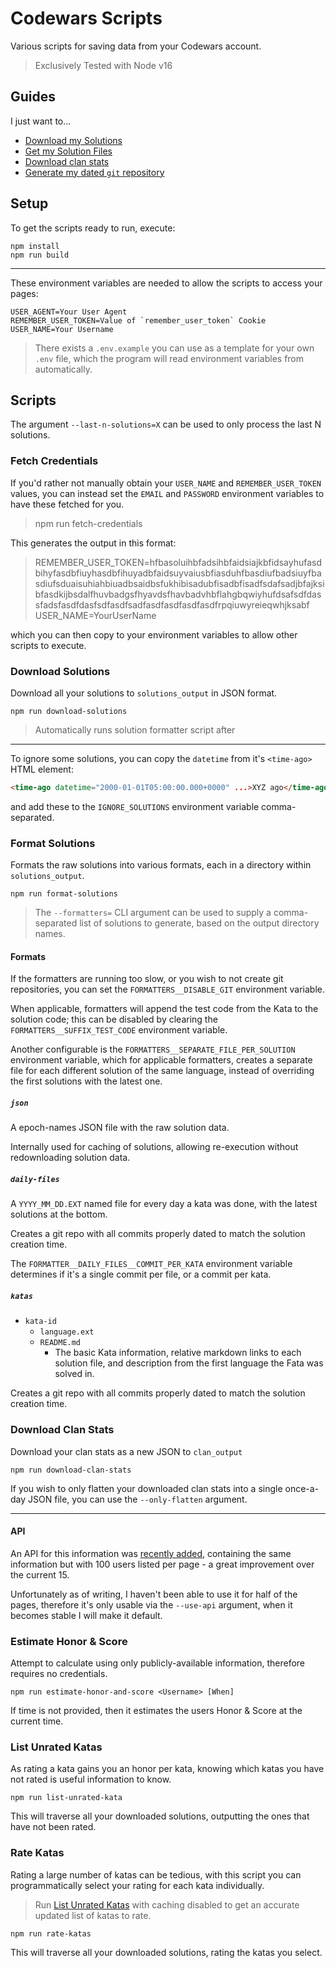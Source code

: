 # Codewars Scripts

Various scripts for saving data from your Codewars account.

> Exclusively Tested with Node v16

## Guides

I just want to...

- [Download my Solutions](./guide/download-solutions.md)
- [Get my Solution Files](./guide/get-solution-files.md)
- [Download clan stats](./guide/download-clan-stats.md)
- [Generate my dated `git` repository](./guide/create-solutions-repo.md)

## Setup

To get the scripts ready to run, execute:

```shell
npm install
npm run build
```

***

These environment variables are needed to allow the scripts to access your pages:

```shell
USER_AGENT=Your User Agent
REMEMBER_USER_TOKEN=Value of `remember_user_token` Cookie
USER_NAME=Your Username
```

> There exists a `.env.example` you can use as a template for your own `.env` file, which the program will read environment variables from automatically.

## Scripts

The argument `--last-n-solutions=X` can be used to only process the last N solutions.

### Fetch Credentials

If you'd rather not manually obtain your `USER_NAME` and `REMEMBER_USER_TOKEN` values, you can instead set the `EMAIL` and `PASSWORD` environment variables to have these fetched for you.

> npm run fetch-credentials

This generates the output in this format:

> REMEMBER_USER_TOKEN=hfbasoluihbfadsihbfaidsiajkbfidsayhufasdbihyfasdbfiuyhasdbfihuyadbfaidsuyvaiusbfiasduhfbasdiufbadsiuyfbasdiufsduaisuhiahbiuadbsaidbsfukhibisadubfisadbfisadfsdafsadjbfajksibfasdkijbsdalfhuvbadgsfhyavdsfhavbadvhbflahgbqwiyhufdsafsdfdassfadsfasdfdasfsdfasdfsadfasdfasdfasdfasdfrpqiuwyreieqwhjksabf
> USER_NAME=YourUserName

which you can then copy to your environment variables to allow other scripts to execute.

### Download Solutions

Download all your solutions to `solutions_output` in JSON format.

```shell
npm run download-solutions
```

> Automatically runs solution formatter script after

***

To ignore some solutions, you can copy the `datetime` from it's `<time-ago>` HTML element:

```html
<time-ago datetime="2000-01-01T05:00:00.000+0000" ...>XYZ ago</time-ago>
```

and add these to the `IGNORE_SOLUTIONS` environment variable comma-separated.

### Format Solutions

Formats the raw solutions into various formats, each in a directory within `solutions_output`.

```shell
npm run format-solutions
```

> The `--formatters=` CLI argument can be used to supply a comma-separated list of solutions to generate, based on the output directory names.

#### Formats

If the formatters are running too slow, or you wish to not create git repositories, you can set the `FORMATTERS__DISABLE_GIT` environment variable.

When applicable, formatters will append the test code from the Kata to the solution code; this can be disabled by clearing the `FORMATTERS__SUFFIX_TEST_CODE` environment variable.

Another configurable is the `FORMATTERS__SEPARATE_FILE_PER_SOLUTION` environment variable, which for applicable formatters, creates a separate file for each different solution of the same language, instead of overriding the first solutions with the latest one.

##### `json`

A epoch-names JSON file with the raw solution data.

Internally used for caching of solutions, allowing re-execution without redownloading solution data.

##### `daily-files`

A `YYYY_MM_DD.EXT` named file for every day a kata was done, with the latest solutions at the bottom.

Creates a git repo with all commits properly dated to match the solution creation time.

The `FORMATTER__DAILY_FILES__COMMIT_PER_KATA` environment variable determines if it's a single commit per file, or a commit per kata.

##### `katas`

- `kata-id`
  - `language.ext`
  - `README.md`
    - The basic Kata information, relative markdown links to each solution file, and description from the first language the Fata was solved in.

Creates a git repo with all commits properly dated to match the solution creation time.

### Download Clan Stats

Download your clan stats as a new JSON to `clan_output`

```shell
npm run download-clan-stats
```

If you wish to only flatten your downloaded clan stats into a single once-a-day JSON file, you can use the `--only-flatten` argument.

***

#### API

An API for this information was [recently added](https://github.com/codewars/codewars.com/discussions/2710), containing the same information but with 100 users listed per page - a great improvement over the current 15.

Unfortunately as of writing, I haven't been able to use it for half of the pages, therefore it's only usable via the `--use-api` argument, when it becomes stable I will make it default.

### Estimate Honor & Score

Attempt to calculate using only publicly-available information, therefore requires no credentials.

```shell
npm run estimate-honor-and-score <Username> [When]
```

If time is not provided, then it estimates the users Honor & Score at the current time.

### List Unrated Katas

As rating a kata gains you an honor per kata, knowing which katas you have not rated is useful information to know.

```shell
npm run list-unrated-kata
```

This will traverse all your downloaded solutions, outputting the ones that have not been rated.

### Rate Katas

Rating a large number of katas can be tedious, with this script you can programmatically select your rating for each kata individually.

> Run [List Unrated Katas](###List-Unrated-Katas) with caching disabled to get an accurate updated list of katas to rate.

```shell
npm run rate-katas
```

This will traverse all your downloaded solutions, rating the katas you select.
